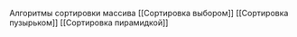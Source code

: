 Алгоритмы сортировки массива
[[Сортировка выбором]]
[[Сортировка пузырьком]]
[[Сортировка пирамидкой]]
